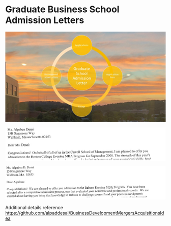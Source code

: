 # Graduate Business School Admission Letters

![image](GraduateSchoolAdmissionLetter.jpg)

![image](BostonCollegeAdmissionLetter.jpg)

![image](BabsonAdmissionLetter.jpg)

Additional details reference https://github.com/alpaddesai/BusinessDevelopmentMergersAcquisitionsIdea
